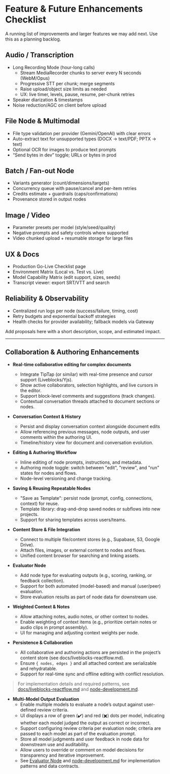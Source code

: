 # Feature & Future Enhancements Checklist

A running list of improvements and larger features we may add next. Use this as a planning backlog.

## Audio / Transcription
- Long Recording Mode (hour-long calls)
  - Stream MediaRecorder chunks to server every N seconds (WebM/Opus)
  - Progressive STT per chunk; merge segments
  - Raise upload/object size limits as needed
  - UX: live timer, levels, pause, resume, per-chunk retries
- Speaker diarization & timestamps
- Noise reduction/AGC on client before upload

## File Node & Multimodal
- File type validation per provider (Gemini/OpenAI) with clear errors
- Auto-extract text for unsupported types (DOCX → text/PDF; PPTX → text)
- Optional OCR for images to produce text prompts
- “Send bytes in dev” toggle; URLs or bytes in prod

## Batch / Fan-out Node
- Variants generator (count/dimensions/targets)
- Concurrency queue with pause/cancel and per-item retries
- Credits estimate + guardrails (caps/confirmations)
- Provenance stored in output nodes

## Image / Video
- Parameter presets per model (style/seed/quality)
- Negative prompts and safety controls where supported
- Video chunked upload + resumable storage for large files

## UX & Docs
- Production Go-Live Checklist page
- Environment Matrix (Local vs. Test vs. Live)
- Model Capability Matrix (edit support, sizes, seeds)
- Transcript viewer: export SRT/VTT and search

## Reliability & Observability
- Centralized run logs per node (success/failure, timing, cost)
- Retry budgets and exponential backoff strategies
- Health checks for provider availability; fallback models via Gateway

Add proposals here with a short description, scope, and estimated impact.


---------------------------------------------------------------------------------------------------------------------------------


## Collaboration & Authoring Enhancements

- **Real-time collaborative editing for complex documents**
  - Integrate TipTap (or similar) with real-time presence and cursor support (Liveblocks/Yjs).
  - Show active collaborators, selection highlights, and live cursors in the editor.
  - Support block-level comments and suggestions (track changes).
  - Contextual conversation threads attached to document sections or nodes.

- **Conversation Context & History**
  - Persist and display conversation context alongside document edits
  - Allow referencing previous messages, node outputs, and user comments within the authoring UI.
  - Timeline/history view for document and conversation evolution.

- **Editing & Authoring Workflow**
  - Inline editing of node prompts, instructions, and metadata.
  - Authoring mode toggle: switch between "edit", "review", and "run" states for nodes and flows.
  - Node-level versioning and change tracking.

- **Saving & Reusing Repeatable Nodes**
  - "Save as Template": persist node (prompt, config, connections, context) for reuse.
  - Template library: drag-and-drop saved nodes or subflows into new projects.
  - Support for sharing templates across users/teams.

- **Content Store & File Integration**
  - Connect to multiple file/content stores (e.g., Supabase, S3, Google Drive).
  - Attach files, images, or external content to nodes and flows.
  - Unified content browser for searching and linking assets.

- **Evaluator Node**
  - Add node type for evaluating outputs (e.g., scoring, ranking, or feedback collection).
  - Support for both automated (model-based) and manual (user/peer) evaluation.
  - Store evaluation results as part of node data for downstream use.

- **Weighted Context & Notes**
  - Allow attaching notes, audio notes, or other context to nodes.
  - Enable weighting of context items (e.g., prioritize certain notes or audio clips in prompt assembly).
  - UI for managing and adjusting context weights per node.

- **Persistence & Collaboration**
  - All collaborative and authoring actions are persisted in the project’s content store (see docs/liveblocks-reactflow.md).
  - Ensure `{ nodes, edges }` and all attached context are serializable and rehydratable.
  - Support for real-time sync and offline editing with conflict resolution.

> For implementation details and required patterns, see [docs/liveblocks-reactflow.md](./liveblocks-reactflow.md) and [node-development.md](./node-development.md).

- **Multi-Model Output Evaluation**
  - Enable multiple models to evaluate a node’s output against user-defined review criteria.
  - UI displays a row of green (✔️) and red (✖️) dots per model, indicating whether each model judged the output as correct or incorrect.
  - Support configuring review criteria per evaluation node; criteria are passed to each model as part of the evaluation prompt.
  - Store all model judgments and user feedback in node data for downstream use and auditability.
  - Allow users to override or comment on model decisions for transparency and iterative improvement.
  - See [Evaluator Node](#evaluator-node) and [node-development.md](./node-development.md#evaluator-node) for implementation patterns and data contracts.
